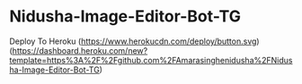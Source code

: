 # Nidusha-Image-Editor-Bot-TG
Deploy To Heroku
(https://www.herokucdn.com/deploy/button.svg)(https://dashboard.heroku.com/new?template=https%3A%2F%2Fgithub.com%2FAmarasinghenidusha%2FNidusha-Image-Editor-Bot-TG)
